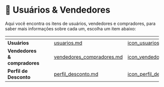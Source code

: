 # 👥 Usuários & Vendedores

Aqui você encontra os itens de usuários, vendedores e compradores, para saber mais informações sobre cada um, escolha um item abaixo:

<table data-view="cards">
    <thead>
        <tr>
            <th></th>
            <th></th>
            <th></th>
            <th data-hidden data-card-target data-type="content-ref"></th>
            <th data-hidden data-card-cover data-type="files"></th>
        </tr>
    </thead>
    <tbody>
        <tr>
            <td>
                <strong>Usuários</strong>
            </td>
            <td></td>
            <td></td>
            <td>
                <a href="/erp-v2/modulos/usuarios_vendedores/usuarios.md">usuarios.md</a>
            </td>
            <td>
                <a href="/erp-v2/assets/modulos/icon_usuarios.png">icon_usuarios.png</a>
            </td>
        </tr>
        <tr>
            <td>
                <strong>Vendedores & compradores</strong>
            </td>
            <td></td>
            <td></td>
            <td>
                <a href="/erp-v2/modulos/usuarios_vendedores/vendedores_compradores.md">vendedores_compradores.md</a>
            </td>
            <td>
                <a href="/erp-v2/assets/modulos/icon_vendedores.png">icon_vendedores.png</a>
            </td>
        </tr>
        <tr>
            <td>
                <strong>Perfil de Desconto</strong>
            </td>
            <td></td>
            <td></td>
            <td>
                <a href="/erp-v2/modulos/usuarios_vendedores/perfil_desconto.md">perfil_desconto.md</a>
            </td>
            <td>
                <a href="/erp-v2/assets/modulos/icon_perfil_desconto.png">icon_perfil_desconto.png</a>
            </td>
        </tr>
    </tbody>
</table>